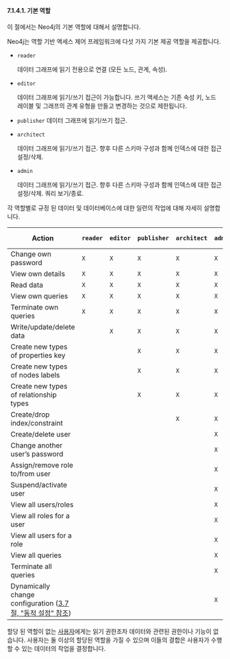 #### 7.1.4.1. 기본 역할 

<div class="abstract">
	<p>이 절에서는 Neo4j의 기본 역할에 대해서 설명합니다. 
	</p>
</div>

Neo4j는 역할 기반 액세스 제어 프레임워크에 다섯 가지 기본 제공 역할을 제공합니다.

-   `reader`

    데이터 그래프에 읽기 전용으로 연결 (모든 노드, 관계, 속성).

-   `editor`

    데이터 그래프에 읽기/쓰기 접근이 가능합니다. 쓰기 액세스는 기존 속성 키, 노드 레이블 및 그래프의 관계 유형을 만들고 변경하는 것으로 제한됩니다.

-   `publisher`
    데이터 그래프에 읽기/쓰기 접근.

-   `architect`

    데이터 그래프에 읽기/쓰기 접근. 향후 다른 스키마 구성과 함께 인덱스에 대한 접근 설정/삭제. 

-   `admin`

    데이터 그래프에 읽기/쓰기 접근. 향후 다른 스키마 구성과 함께 인덱스에 대한 접근 설정/삭제. 쿼리 보기/종료.

각 역할별로 규정 된 데이터 및 데이터베이스에 대한 일련의 작업에 대해 자세히 설명합니다.

| Action                                   | `reader` | `editor` | `publisher` | `architect` | `admin` | (no role) |
| ---------------------------------------- | -------- | -------- | ----------- | ----------- | ------- | --------- |
| Change own password                      | `X`      | `X`      | `X`         | `X`         | `X`     | `X`       |
| View own details                         | `X`      | `X`      | `X`         | `X`         | `X`     | `X`       |
| Read data                                | `X`      | `X`      | `X`         | `X`         | `X`     |           |
| View own queries                         | `X`      | `X`      | `X`         | `X`         | `X`     |           |
| Terminate own queries                    | `X`      | `X`      | `X`         | `X`         | `X`     |           |
| Write/update/delete data                 |          | `X`      | `X`         | `X`         | `X`     |           |
| Create new types of properties key       |          |          | `X`         | `X`         | `X`     |           |
| Create new types of nodes labels         |          |          | `X`         | `X`         | `X`     |           |
| Create new types of relationship types   |          |          | `X`         | `X`         | `X`     |           |
| Create/drop index/constraint             |          |          |             | `X`         | `X`     |           |
| Create/delete user                       |          |          |             |             | `X`     |           |
| Change another user’s password           |          |          |             |             | `X`     |           |
| Assign/remove role to/from user          |          |          |             |             | `X`     |           |
| Suspend/activate user                    |          |          |             |             | `X`     |           |
| View all users/roles                     |          |          |             |             | `X`     |           |
| View all roles for a user                |          |          |             |             | `X`     |           |
| View all users for a role                |          |          |             |             | `X`     |           |
| View all queries                         |          |          |             |             | `X`     |           |
| Terminate all queries                    |          |          |             |             | `X`     |           |
| Dynamically change configuration ([3.7절, "동적 설정" 참조](/configuration/dynamic-settings.html)) |          |          |             |             | `X`     |           |

할당 된 역할이 없는 [사용자](/security/authentication-authorization/terminology.html/#term-user)에게는 읽기 권한조차 데이터와 관련된 권한이나 기능이 없습니다. 사용자는 둘 이상의 할당된 역할을 가질 수 있으며 이들의 결합은 사용자가 수행 할 수 있는 데이터의 작업을 결정합니다.
